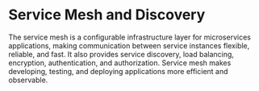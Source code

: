 # Service Mesh and Discovery

The service mesh is a configurable infrastructure layer for microservices applications, making communication between service instances flexible, reliable, and fast. It also provides service discovery, load balancing, encryption, authentication, and authorization. Service mesh makes developing, testing, and deploying applications more efficient and observable.
